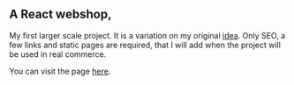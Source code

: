 ##  A React webshop,

My first larger scale project. It is a variation on my original [idea](https://github.com/silentstorm902/My-Projects/tree/master/phpApp). Only SEO, a few links and static 
pages are required, that I will add when the project will be used in real commerce.

You can visit the page [here](https://aqueous-shelf-59835.herokuapp.com). 
